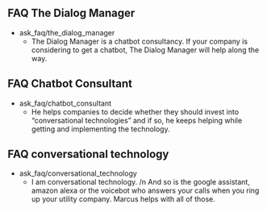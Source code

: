 
## FAQ The Dialog Manager 
* ask_faq/the_dialog_manager
    - The Dialog Manager is a chatbot consultancy. If your company is considering to get a chatbot, The Dialog Manager will help along the way. 

## FAQ Chatbot Consultant
* ask_faq/chatbot_consultant
    - He helps companies to decide whether they should invest into “conversational technologies” and if so, he keeps helping while getting and implementing the technology.

## FAQ conversational technology
* ask_faq/conversational_technology
    - I am conversational technology. /n And so is the google assistant, amazon alexa or the voicebot who answers your calls when you ring up your utility company. Marcus helps with all of those.